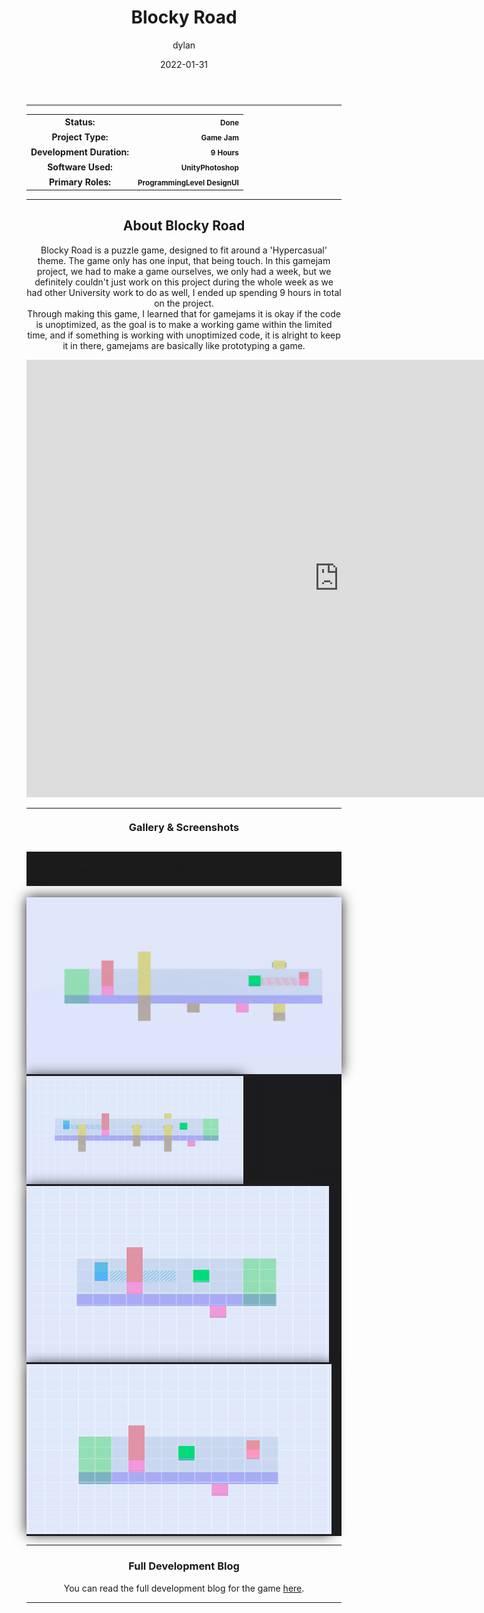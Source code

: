 ﻿---
layout: post
title:  "Blocky Road"
type: "Game Development Blog"
color: "background-color: seagreen"
summary: "Blocky Road is a puzzle game designed around the theme 'Hyper-Casual'. <small>(TDEMO Hypercasual)</small>"
author: dylan
date: '2022-01-31'
category: ['game-development', 'game-jam', 'solo', 'unity']
thumbnail: /assets/img/posts/BlockyRoad/cover.png
keywords: hypercasual, gamejam, teamwork, puzzles
permalink: /blog/blocky-road/
usemathjax: true
---

<hr>
<!--- ------------------ -->
<!--- Status of the game -->
<!--- ------------------ -->
<div class="table-mobile">
    <table>
        <tr>
            <th style="border: 0px !important">Status:</th>
            <th style="text-align:right; border: 0px !important"><small class="btn btn-col status-button">Done</small></th>
        </tr>
        <tr>
            <th style="border: 0px !important">Project Type:</th> 
            <th style="text-align:right; border: 0px !important"><small class="btn btn-col status-button">Game Jam</small></th>
        </tr>
        <tr>
            <th style="border: 0px !important">Development Duration:</th>
            <th style="text-align:right; border: 0px !important"><small class="btn btn-col status-button">9 Hours</small></th>
        </tr>
        <tr>
            <th style="border: 0px !important">Software Used:</th>
            <th style="text-align:right; border: 0px !important"><small class="btn btn-col status-button">Unity</small><small class="btn btn-col status-button">Photoshop</small></th>
        </tr>
        <tr>
            <th style="border: 0px !important">Primary Roles:</th>
            <th style="text-align:right; border: 0px !important"><small class="btn btn-col status-button">Programming</small><small class="btn btn-col status-button">Level Design</small><small class="btn btn-col status-button">UI</small></th>
        </tr>
    </table>
</div>

<hr>
<!--- ---------------------------- -->
<!--- Main description of the game -->
<!--- ---------------------------- -->
<div class = "card">
    <h2 style="text-align: center;">About Blocky Road</h2>
    <p style="text-align: center;">Blocky Road is a puzzle game, designed to fit around a 'Hypercasual' theme. The game only has one input, that being touch. In this gamejam project, we had to make a game ourselves, we only had a week, but we definitely couldn't just work on this project during the whole week as we had other University work to do as well, I ended up spending 9 hours in total on the project.<br />Through making this game, I learned that for gamejams it is okay if the code is unoptimized, as the goal is to make a working game within the limited time, and if something is working with unoptimized code, it is alright to keep it in there, gamejams are basically like prototyping a game.</p>
</div>

<!--- ------------------------------------ -->
<!--- Embed or Youtube Footage of the game -->
<!--- ------------------------------------ -->
<div style="text-align: center;"><iframe frameborder="0" src="https://itch.io/embed-upload/2892379?color=333333" allowfullscreen="" width="1000" height="700"><a href="https://amy-elliott.itch.io/blockyroads">Play Blocky Road on itch.io</a></iframe></div>

<hr>
<!--- ------------------------------------ -->
<!--- Gallery and screenshots for the game -->
<!--- ------------------------------------ -->
<h3 style="text-align:center; margin-top: 20px; margin-bottom: 20px">Gallery & Screenshots</h3>
<div class="panel-heading active" role="tab" id="headingOne">
    <h2 class="panel-title" style="word-wrap: normal; padding: 15px; background-color: #1b1b1b">
    <a role="button" data-toggle="collapse" data-parent="#accordion" href="#collapseGall" aria-expanded="true" aria-controls="collapseGall" style="font-size: 18px; padding: 0px !important">
        Gameplay Screenshots/GIFs
    </a>
    </h2>                                
</div>
<div id="collapseGall" class="panel-collapse collapse" role="tabpanel" aria-labelledby="headingOne">
    <div class="panel-body">
        <div class = "widcard" style="background-color: #1c1c1e; margin-bottom: 0px !important">
            <img src="/assets/img/posts/BlockyRoad/1.gif" style="max-width: -webkit-fill-available; box-shadow: 0px 0px 20px #202022;">
        </div>
        <div class = "widcard" style="background-color: #1c1c1e; margin-bottom: 0px !important">
            <img src="/assets/img/posts/BlockyRoad/1.png" style="max-width: -webkit-fill-available; box-shadow: 0px 0px 20px #202022;">
        </div>
        <div class = "widcard" style="background-color: #1c1c1e; margin-bottom: 0px !important">
            <img src="/assets/img/posts/BlockyRoad/2.png" style="max-width: -webkit-fill-available; box-shadow: 0px 0px 20px #202022;">
        </div>
        <div class = "widcard" style="background-color: #1c1c1e; margin-bottom: 0px !important">
            <img src="/assets/img/posts/BlockyRoad/3.png" style="max-width: -webkit-fill-available; box-shadow: 0px 0px 20px #202022;">
        </div>
    </div>
</div>

<!--- ------------------------------------------------------- -->
<!--- Development overviews for the game, to give an insight. -->
<!--- ------------------------------------------------------- -->
<hr>
<h3 style="text-align:center">Full Development Blog</h3>
<p style="text-align:center">You can read the full development blog for the game <a class = "a-text" href="https://amyelliottuop.wordpress.com/technical-game-development-tdemo/game-2-23-10-20/" target="_blank">here</a>.</p> 
<hr>

